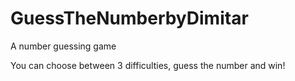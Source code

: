 # GuessTheNumberbyDimitar
 A number guessing game

 You can choose between 3 difficulties, guess the number and win!